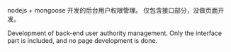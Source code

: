nodejs + mongoose 开发的后台用户权限管理。
仅包含接口部分，没做页面开发。

Development of back-end user authority management. Only the interface part is included, and no page development is done.

